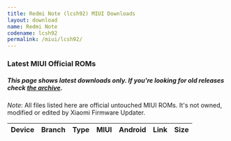 ```yaml
---
title: Redmi Note (lcsh92) MIUI Downloads
layout: download
name: Redmi Note
codename: lcsh92
permalink: /miui/lcsh92/
---
```

### Latest MIUI Official ROMs
##### This page shows latest downloads only. If you're looking for old releases check [the archive](/archive/miui/lcsh92/).
*Note*: All files listed here are official untouched MIUI ROMs. It's not owned, modified or edited by Xiaomi Firmware Updater.

<div class="table-responsive-md" id="table-wrapper">
<table id="miui" class="compact table table-striped table-hover table-sm">
    <thead class="thead-dark">
        <tr>
            <th>Device</th>
            <th>Branch</th>
            <th>Type</th>
            <th>MIUI</th>
            <th>Android</th>
            <th>Link</th>
            <th>Size</th>
        </tr>
    </thead>
    <script>loadMiuiDownloads('lcsh92')</script>
</table>
</div>


